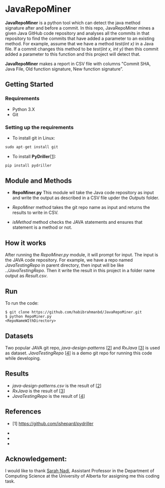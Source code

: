 
# JavaRepoMiner
**JavaRepoMiner** is a python tool which can detect the java method signature after and before a commit. In this repo, JavaRepoMiner mines a given Java GitHub code repository and analyses all the commits in that repository to find the commits that have added a parameter to an existing method. For example, assume that we have a method _test(int x)_ in a Java file. If a commit changes this method to be _test(int x, int y)_ then this commit added a parameter to this function and this project will detect that. 

**JavaRepoMiner** makes a report in CSV file with columns  "Commit SHA, Java File, Old function signature, New function signature”. 

## Getting Started

### Requirements

- Python 3.X
- Git

### Setting up the requirements

* To install git in Linux:
```groovy
sudo apt-get install git
```

* To install **PyDriller**[[1](#references)]:
```groovy
pip install pydriller
```

## Module and Methods

- **RepoMiner.py** This module wil take the Java code repository as input and write the output as described in a CSV file upder the _Outputs_ folder.


-  _RepoMiner_ method takes the git repo name as input and returns the results to write in CSV.


- _isMethod_ method checks the JAVA statements and ensures that statement is a method or not.


## How it works

After running the _RepoMiner.py_ module, it will prompt for input. The input is the JAVA code repository. For example, we have a repo named _JavaTestingRepo_ in parent directory, then input will be like _../JavaTestingRepo_. Then it write the result in this project in a folder name output as _Result.csv_.

## Run
To run the code:
```
$ git clone https://github.com/habibrahmanbd/JavaRepoMiner.git
$ python RepoMiner.py
<RepoNameWIthDirectory>
```

## Datasets

Two popular JAVA git repo, _java-design-patterns_ [[2](#references)] and _RxJava_ [[3](#references)] is used as dataset. _JavaTestingRepo_ [[4](#references)] is a demo git repo for running this code while developing.

## Results

- _java-design-patterns.csv_ is the result of [[2](#references)]
- _RxJava_ is the result of [[3](#references)]
- _JavaTestingRepo_ is the result of [[4](#references)]

## References

- [1] https://github.com/ishepard/pydriller

- [2]: https://github.com/iluwatar/java-design-patterns

- [3]: https://github.com/ReactiveX/RxJava

- [4]: https://github.com/habibrahmanbd/JavaTestingRepo

## Acknowledgement:
I would like to thank <a href = "https://sarahnadi.org/" > Sarah Nadi</a>, Assistant Professor in the Department of Computing Science at the University of Alberta for assigning me this coding task.
